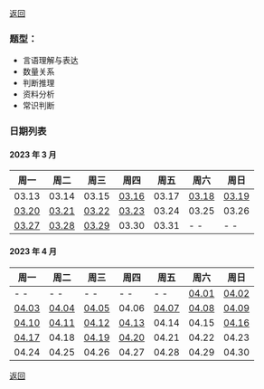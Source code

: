 [返回](../../README.md)

### 题型：

- 言语理解与表达
- 数量关系
- 判断推理
- 资料分析
- 常识判断

### 日期列表

#### 2023 年 3 月

| 周一                        | 周二                        | 周三                        | 周四                        | 周五  | 周六                        | 周日                        |
| --------------------------- | --------------------------- | --------------------------- | --------------------------- | ----- | --------------------------- | --------------------------- |
| 03.13                       | 03.14                       | 03.15                       | [03.16](./m1/2023-03-16.md) | 03.17 | [03.18](./m1/2023-03-18.md) | [03.19](./m1/2023-03-19.md) |
| [03.20](./m1/2023-03-20.md) | [03.21](./m1/2023-03-21.md) | [03.22](./m1/2023-03-22.md) | [03.23](./m1/2023-03-23.md) | 03.24 | 03.25                       | 03.26                       |
| [03.27](./m1/2023-03-27.md) | [03.28](./m1/2023-03-28.md) | [03.29](./m1/2023-03-29.md) | 03.30                       | 03.31 | - -                         | - -                         |

#### 2023 年 4 月

| 周一                        | 周二                        | 周三                        | 周四                        | 周五                        | 周六                        | 周日                        |
| --------------------------- | --------------------------- | --------------------------- | --------------------------- | --------------------------- | --------------------------- | --------------------------- |
| - -                         | - -                         | - -                         | - -                         | - -                         | [04.01](./m2/2023-04-01.md) | [04.02](./m2/2023-04-02.md) |
| [04.03](./m2/2023-04-03.md) | [04.04](./m2/2023-04-04.md) | [04.05](./m2/2023-04-05.md) | 04.06                       | [04.07](./m2/2023-04-07.md) | [04.08](./m2/2023-04-08.md) | [04.09](./m2/2023-04-09.md) |
| [04.10](./m2/2023-04-10.md) | [04.11](./m2/2023-04-11.md) | [04.12](./m2/2023-04-11.md) | [04.13](./m2/2023-04-11.md) | 04.14                       | 04.15                       | [04.16](./m2/2023-04-11.md) |
| [04.17](./m2/2023-04-11.md) | 04.18                       | [04.19](./m2/2023-04-11.md) | [04.20](./m2/2023-04-11.md)                       | 04.21                       | 04.22                       | 04.23                       |
| 04.24                       | 04.25                       | 04.26                       | 04.27                       | 04.28                       | 04.29                       | 04.30                       |

[返回](../../README.md)
